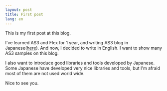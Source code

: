 ```yaml
---
layout: post
title: First post
lang: en
---
```

This is my first post at this blog.

I've learned AS3 and Flex for 1 year, and writing AS3 blog in Japanese([here](http://d.hatena.ne.jp/nitoyon/)). And now, I decided to write in English. I want to show many AS3 samples on this blog.

I also want to introduce good libraries and tools developed by Japanese. Some Japanese have developed very nice libraries and tools, but I'm afraid most of them are not used world wide.

Nice to see you.
